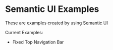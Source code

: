 Semantic UI Examples
====================

These are examples created by using [Semantic UI](http://semantic-ui.com)

Current Examples:
* Fixed Top Navigation Bar
